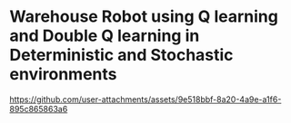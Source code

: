 # Warehouse Robot using Q learning and Double Q learning in Deterministic and Stochastic environments


https://github.com/user-attachments/assets/9e518bbf-8a20-4a9e-a1f6-895c865863a6


